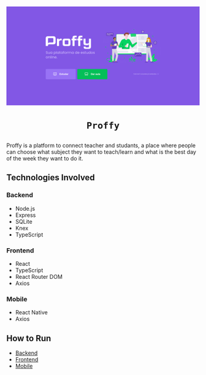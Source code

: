 <h1 align="center">
    <img src="images/web-landing.png?raw=true" alt="Web Landing Screenshot" />

    Proffy
</h1>

Proffy is a platform to connect teacher and studants, a place where people can choose what subject they want to teach/learn and what is the best day of the week they want to do it.

## Technologies Involved

### Backend
- Node.js
- Express
- SQLite
- Knex
- TypeScript

### Frontend
- React
- TypeScript
- React Router DOM
- Axios

### Mobile
- React Native
- Axios

## How to Run
- [Backend](server)
- [Frontend](web)
- [Mobile](mobile)